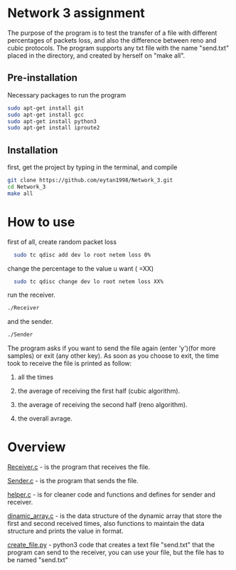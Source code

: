 # Network 3 assignment

The purpose of the program is to test the transfer of a file with different percentages of packets loss,
and also the difference between reno and cubic protocols.
The program supports any txt file with the name "send.txt" placed in the directory, and created by herself on "make all".


## Pre-installation

Necessary packages to run the program

```bash
sudo apt-get install git
sudo apt-get install gcc
sudo apt-get install python3
sudo apt-get install iproute2
```
## Installation

first, get the project by typing in the terminal, and compile
```bash
git clone https://github.com/eytan1998/Network_3.git
cd Network_3
make all
```
# How to use
first of all, create random packet loss
```bash
  sudo tc qdisc add dev lo root netem loss 0%
```
change the percentage to the value u want ( =XX)
```bash
  sudo tc qdisc change dev lo root netem loss XX%
```
run the receiver.
```bash
./Receiver
```
and the sender.
```bash
./Sender
```
The program asks if you want to send the file again (enter 'y')(for more samples) or exit (any other key).
As soon as you choose to exit, the time took to receive the file is printed as follow:

1) all the times

2) the average of receiving the first half (cubic algorithm).

3) the average of receiving the second half (reno algorithm).

4) the overall avrage.

# Overview
[Receiver.c](https://github.com/eytan1998/Network_3/blob/main/Receiver.c) - is the program that receives the file.

[Sender.c](https://github.com/eytan1998/Network_3/blob/main/Sender.c) - is the program that sends the file.

[helper.c](https://github.com/eytan1998/Network_3/blob/main/helper.c) - is for cleaner code and functions and defines for sender and receiver.

[dinamic_array.c](https://github.com/eytan1998/Network_3/blob/main/dinamic_array.c) - is the data structure of the dynamic array that store the first and second received times, also functions to maintain the data structure and prints the value in format. 

[create_file.py](https://github.com/eytan1998/Network_3/blob/main/create_file.py) - python3 code that creates a text file "send.txt" that the program can send to the receiver,
you can use your file, but the file has to be named "send.txt"

